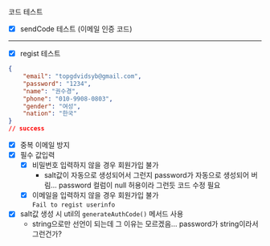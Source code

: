 코드 테스트 

- [x] sendCode 테스트 (이메일 인증 코드)
--- 
- [x] regist 테스트  

```json
{
    "email": "topgdvidsyb@gmail.com",
    "password": "1234",
    "name": "권수경",
    "phone": "010-9908-0803",
    "gender": "여성",
    "nation": "한국"
}
// success
```
- [x] 중복 이메일 방지 
- [x] 필수 값입력 
    - [x] 비밀번호 입력하지 않을 경우 회원가입 불가 <br /> 
        - salt값이 자동으로 생성되어서 그런지 password가 자동으로 생성되어 버림... password 컬럼이 null 허용이라 그런듯 코드 수정 필요 
    - [x] 이메일을 입력하지 않을 경우 회원가입 불가 <br />`Fail to regist userinfo`
- [x] salt값 생성 시 util의 `generateAuthCode()` 메서드 사용 
    - string으로만 선언이 되는데 그 이유는 모르겠음... password가 string이라서 그런건가? 